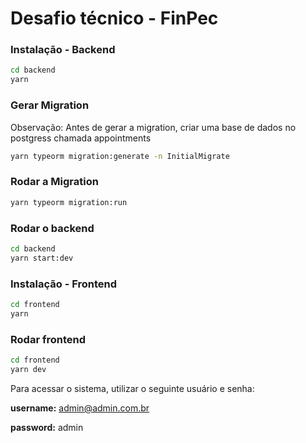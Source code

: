 # Desafio técnico - FinPec

### Instalação - Backend

```bash
cd backend
yarn
```

### Gerar Migration

Observação: Antes de gerar a migration, criar uma base de dados no postgress chamada appointments

```bash
yarn typeorm migration:generate -n InitialMigrate
```

### Rodar a Migration

```bash
yarn typeorm migration:run
```

### Rodar o backend

```bash
cd backend
yarn start:dev
```

### Instalação - Frontend

```bash
cd frontend
yarn
```

### Rodar frontend

```bash
cd frontend
yarn dev
```

Para acessar o sistema, utilizar o seguinte usuário e senha:

**username:** admin@admin.com.br

**password:** admin
